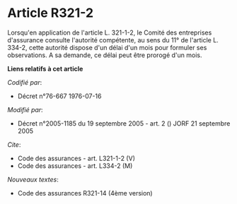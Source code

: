 # Article R321-2

Lorsqu'en application de l'article L. 321-1-2, le Comité des entreprises d'assurance consulte l'autorité compétente, au sens
du 11° de l'article L. 334-2, cette autorité dispose d'un délai d'un mois pour formuler ses observations. A sa demande, ce
délai peut être prorogé d'un mois.

**Liens relatifs à cet article**

_Codifié par_:

  - Décret n°76-667 1976-07-16

_Modifié par_:

  - Décret n°2005-1185 du 19 septembre 2005 - art. 2 () JORF 21 septembre 2005

_Cite_:

  - Code des assurances - art. L321-1-2 (V)
  - Code des assurances - art. L334-2 (M)

_Nouveaux textes_:

  - Code des assurances R321-14 (4ème version)
